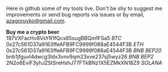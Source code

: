 Here in github some of my tools live.
Don't be shy to suggest me improvements or send bug reports via issues or by email, azagoruyko@gmail.com.

**Buy me a crypto beer**<br>
197VXFacHv8VsYR1fQcs65sugBBQm1FSa5 *BTC*<br>
0x27c561D37a9163ffeAFB9FC9999f088aE4544F3B *ETH*<br>
0x27c561D37a9163ffeAFB9FC9999f088aE4544F3B *BNB BEP20*<br>
bnb1jfguvl4dwcg3ldx3vnv9qm23xve237sj5wyz26  *BNB BEP2*<br>
2N2o6EviF3yhJZ5tSreHshJ77FTkBNz1X5EZMkXN18Z9 *SOLANA*<br>
